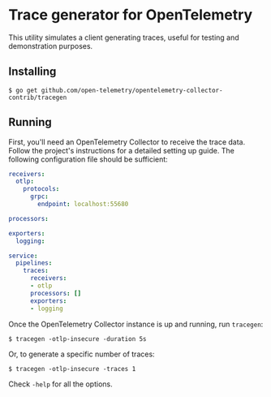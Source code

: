 # Trace generator for OpenTelemetry

This utility simulates a client generating traces, useful for testing and demonstration purposes.

## Installing

```console
$ go get github.com/open-telemetry/opentelemetry-collector-contrib/tracegen
```

## Running

First, you'll need an OpenTelemetry Collector to receive the trace data. Follow the project's instructions for a detailed setting up guide. The following configuration file should be sufficient:

```yaml
receivers:
  otlp:
    protocols:
      grpc:
        endpoint: localhost:55680

processors:

exporters:
  logging:

service:
  pipelines:
    traces:
      receivers:
      - otlp
      processors: []
      exporters:
      - logging
```

Once the OpenTelemetry Collector instance is up and running, run `tracegen`:

```console
$ tracegen -otlp-insecure -duration 5s
```

Or, to generate a specific number of traces:
```console
$ tracegen -otlp-insecure -traces 1
```

Check `-help` for all the options.